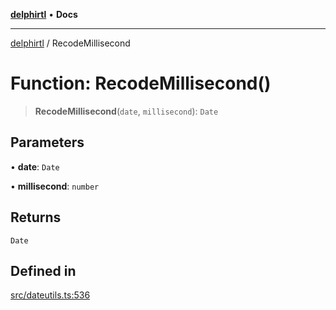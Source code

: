 [**delphirtl**](../README.md) • **Docs**

***

[delphirtl](../globals.md) / RecodeMillisecond

# Function: RecodeMillisecond()

> **RecodeMillisecond**(`date`, `millisecond`): `Date`

## Parameters

• **date**: `Date`

• **millisecond**: `number`

## Returns

`Date`

## Defined in

[src/dateutils.ts:536](https://github.com/chuacw/delphirtl/blob/99d8c44e63124381b30b888cd4b51a7f5a9f03a2/src/dateutils.ts#L536)
